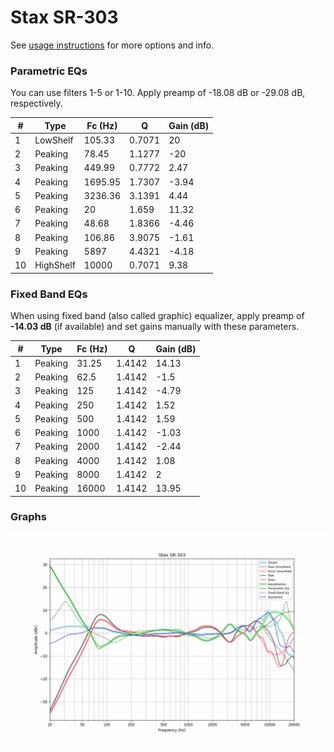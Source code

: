# Stax SR-303
See [usage instructions](https://github.com/jaakkopasanen/AutoEq#usage) for more options and info.

### Parametric EQs
You can use filters 1-5 or 1-10. Apply preamp of -18.08 dB or -29.08 dB, respectively.

|   # | Type      |   Fc (Hz) |      Q |   Gain (dB) |
|-----|-----------|-----------|--------|-------------|
|   1 | LowShelf  |    105.33 | 0.7071 |       20    |
|   2 | Peaking   |     78.45 | 1.1277 |      -20    |
|   3 | Peaking   |    449.99 | 0.7772 |        2.47 |
|   4 | Peaking   |   1695.95 | 1.7307 |       -3.94 |
|   5 | Peaking   |   3236.36 | 3.1391 |        4.44 |
|   6 | Peaking   |     20    | 1.659  |       11.32 |
|   7 | Peaking   |     48.68 | 1.8366 |       -4.46 |
|   8 | Peaking   |    106.86 | 3.9075 |       -1.61 |
|   9 | Peaking   |   5897    | 4.4321 |       -4.18 |
|  10 | HighShelf |  10000    | 0.7071 |        9.38 |

### Fixed Band EQs
When using fixed band (also called graphic) equalizer, apply preamp of **-14.03 dB** (if available) and set gains manually with these parameters.

|   # | Type    |   Fc (Hz) |      Q |   Gain (dB) |
|-----|---------|-----------|--------|-------------|
|   1 | Peaking |     31.25 | 1.4142 |       14.13 |
|   2 | Peaking |     62.5  | 1.4142 |       -1.5  |
|   3 | Peaking |    125    | 1.4142 |       -4.79 |
|   4 | Peaking |    250    | 1.4142 |        1.52 |
|   5 | Peaking |    500    | 1.4142 |        1.59 |
|   6 | Peaking |   1000    | 1.4142 |       -1.03 |
|   7 | Peaking |   2000    | 1.4142 |       -2.44 |
|   8 | Peaking |   4000    | 1.4142 |        1.08 |
|   9 | Peaking |   8000    | 1.4142 |        2    |
|  10 | Peaking |  16000    | 1.4142 |       13.95 |

### Graphs
![](./Stax%20SR-303.png)

